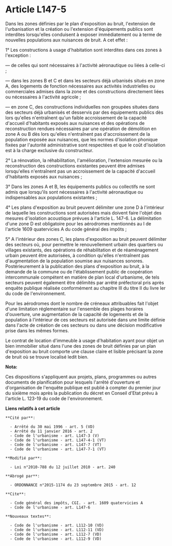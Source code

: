 # Article L147-5

Dans les zones définies par le plan d'exposition au bruit, l'extension de l'urbanisation et la création ou l'extension
d'équipements publics sont interdites lorsqu'elles conduisent à exposer immédiatement ou à terme de nouvelles populations aux
nuisances de bruit. A cet effet : 

1° Les constructions à usage d'habitation sont interdites dans ces zones à l'exception :

― de celles qui sont nécessaires à l'activité aéronautique ou liées à celle-ci ;

― dans les zones B et C et dans les secteurs déjà urbanisés situés en zone A, des logements de fonction nécessaires aux
activités industrielles ou commerciales admises dans la zone et des constructions directement liées ou nécessaires à
l'activité agricole ;

― en zone C, des constructions individuelles non groupées situées dans des secteurs déjà urbanisés et desservis par des
équipements publics dès lors qu'elles n'entraînent qu'un faible accroissement de la capacité d'accueil d'habitants exposés
aux nuisances et des opérations de reconstruction rendues nécessaires par une opération de démolition en zone A ou B dès lors
qu'elles n'entraînent pas d'accroissement de la population exposée aux nuisances, que les normes d'isolation phonique fixées
par l'autorité administrative sont respectées et que le coût d'isolation est à la charge exclusive du constructeur. 

2° La rénovation, la réhabilitation, l'amélioration, l'extension mesurée ou la reconstruction des constructions existantes
peuvent être admises lorsqu'elles n'entraînent pas un accroissement de la capacité d'accueil d'habitants exposés aux
nuisances ; 

3° Dans les zones A et B, les équipements publics ou collectifs ne sont admis que lorsqu'ils sont nécessaires à l'activité
aéronautique ou indispensables aux populations existantes ; 

4° Les plans d'exposition au bruit peuvent délimiter une zone D à l'intérieur de laquelle les constructions sont autorisées
mais doivent faire l'objet des mesures d'isolation acoustique prévues à l'article L. 147-6. La délimitation d'une zone D est
obligatoire pour les aérodromes mentionnés au I de l'article 1609 quatervicies A du code général des impôts ; 

5° A l'intérieur des zones C, les plans d'exposition au bruit peuvent délimiter des secteurs où, pour permettre le
renouvellement urbain des quartiers ou villages existants, des opérations de réhabilitation et de réaménagement urbain
peuvent être autorisées, à condition qu'elles n'entraînent pas d'augmentation de la population soumise aux nuisances sonores.
Postérieurement à la publication des plans d'exposition au bruit, à la demande de la commune ou de l'établissement public de
coopération intercommunale compétent en matière de plan local d'urbanisme, de tels secteurs peuvent également être délimités
par arrêté préfectoral pris après enquête publique réalisée conformément au chapitre III du titre II du livre Ier du code de
l'environnement. 

Pour les aérodromes dont le nombre de créneaux attribuables fait l'objet d'une limitation réglementaire sur l'ensemble des
plages horaires d'ouverture, une augmentation de la capacité de logements et de la population à l'intérieur de ces secteurs
est autorisée dans une limite définie dans l'acte de création de ces secteurs ou dans une décision modificative prise dans
les mêmes formes. 

Le contrat de location d'immeuble à usage d'habitation ayant pour objet un bien immobilier situé dans l'une des zones de
bruit définies par un plan d'exposition au bruit comporte une clause claire et lisible précisant la zone de bruit où se
trouve localisé ledit bien.

**Nota:**

Ces dispositions s'appliquent aux projets, plans, programmes ou autres documents de planification pour lesquels l'arrêté
d'ouverture et d'organisation de l'enquête publique est publié à compter du premier jour du sixième mois après la publication
du décret en Conseil d'Etat prévu à l'article L. 123-19 du code de l'environnement.

**Liens relatifs à cet article**

	**Cité par**:

	  - Arrêté du 30 mai 1996 - art. 5 (VD)
	  - Arrêté du 11 janvier 2016 - art. 2
	  - Code de l'urbanisme - art. L147-3 (V)
	  - Code de l'urbanisme - art. L147-4-1 (VT)
	  - Code de l'urbanisme - art. L147-7 (VT)
	  - Code de l'urbanisme - art. L147-7-1 (VT)

	**Modifié par**:

	  - Loi n°2010-788 du 12 juillet 2010 - art. 240

	**Abrogé par**:

	  - ORDONNANCE n°2015-1174 du 23 septembre 2015 - art. 12

	**Cite**:

	  - Code général des impôts, CGI. - art. 1609 quatervicies A
	  - Code de l'urbanisme - art. L147-6

	**Nouveaux textes**:

	  - Code de l'urbanisme - art. L112-10 (VD)
	  - Code de l'urbanisme - art. L112-11 (VD)
	  - Code de l'urbanisme - art. L112-7 (VD)
	  - Code de l'urbanisme - art. L112-9 (VD)
